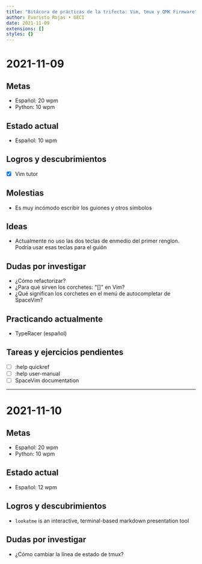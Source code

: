 ```yaml
---
title: "Bitácora de prácticas de la trifecta: Vim, tmux y QMK Firmware"
author: Evaristo Rojas • GECI
date: 2021-11-09
extensions: []
styles: {}
---
```


# 2021-11-09
## Metas
- Español: 20 wpm
- Python: 10 wpm

## Estado actual
- Español: 10 wpm

## Logros y descubrimientos
- [x] Vim tutor

## Molestias
- Es muy incómodo escribir los guiones y otros símbolos

## Ideas
- Actualmente no uso las dos teclas de enmedio del primer renglon. Podría usar esas teclas para el guión

## Dudas por investigar
- ¿Cómo refactorizar?
- ¿Para qué sirven los corchetes: "[]" en Vim?
- ¿Qué significan los corchetes en el menú de autocompletar de SpaceVim?

## Practicando actualmente
- TypeRacer (español)

## Tareas y ejercicios pendientes 
- [ ] :help quickref
- [ ] :help user-manual
- [ ] SpaceVim documentation

---

# 2021-11-10
## Metas
- Español: 20 wpm
- Python: 10 wpm

## Estado actual
- Español: 12 wpm

## Logros y descubrimientos
- `lookatme` is an interactive, terminal-based markdown presentation tool

## Dudas por investigar
- ¿Cómo cambiar la línea de estado de tmux?

